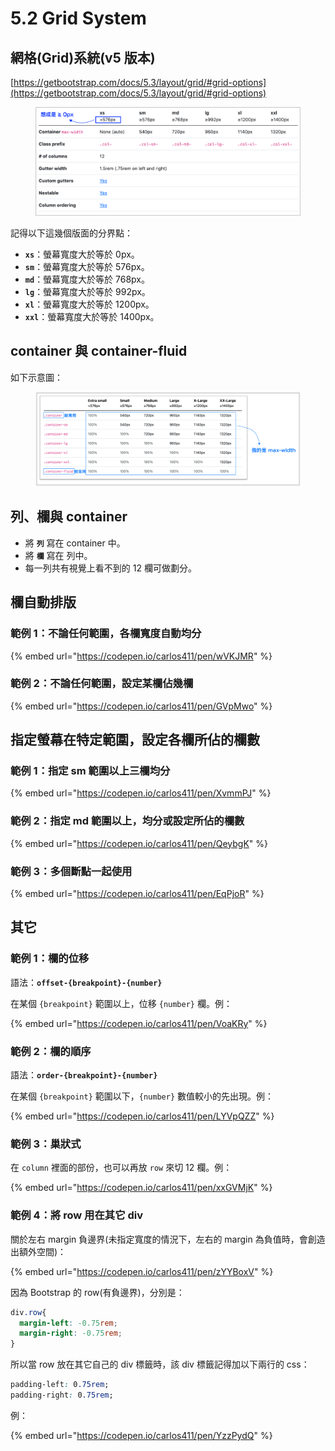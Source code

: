 # 5.2 Grid System

## 網格(Grid)系統(v5 版本)

[https://getbootstrap.com/docs/5.3/layout/grid/#grid-options](https://getbootstrap.com/docs/5.3/layout/grid/#grid-options)

<figure><img src="../.gitbook/assets/bootstrap_grid_hint.png" alt=""><figcaption></figcaption></figure>

記得以下這幾個版面的分界點：

* **`xs`**：螢幕寬度大於等於 0px。
* **`sm`**：螢幕寬度大於等於 576px。
* **`md`**：螢幕寬度大於等於 768px。
* **`lg`**：螢幕寬度大於等於 992px。
* **`xl`**：螢幕寬度大於等於 1200px。
* **`xxl`**：螢幕寬度大於等於 1400px。



## container 與 container-fluid

如下示意圖：

<figure><img src="../.gitbook/assets/bootstrap_container.png" alt=""><figcaption></figcaption></figure>



## 列、欄與 container

* 將 **`列`** 寫在 container 中。
* 將 **`欄`** 寫在 列中。
* 每一列共有視覺上看不到的 12 欄可做劃分。



## 欄自動排版



### 範例 1：不論任何範圍，各欄寬度自動均分

{% embed url="https://codepen.io/carlos411/pen/wVKJMR" %}



### 範例 2：不論任何範圍，設定某欄佔幾欄

{% embed url="https://codepen.io/carlos411/pen/GVpMwo" %}



## 指定螢幕在特定範圍，設定各欄所佔的欄數



### 範例 1：指定 sm 範圍以上三欄均分

{% embed url="https://codepen.io/carlos411/pen/XvmmPJ" %}



### 範例 2：指定 md 範圍以上，均分或設定所佔的欄數

{% embed url="https://codepen.io/carlos411/pen/QeybgK" %}



### 範例 3：多個斷點一起使用

{% embed url="https://codepen.io/carlos411/pen/EqPjoR" %}



## 其它

### 範例 1：欄的位移

語法：**`offset-{breakpoint}-{number}`**

在某個 `{breakpoint}` 範圍以上，位移 `{number}` 欄。例：

{% embed url="https://codepen.io/carlos411/pen/VoaKRy" %}



### 範例 2：欄的順序

語法：**`order-{breakpoint}-{number}`**

在某個 `{breakpoint}` 範圍以下，`{number}` 數值較小的先出現。例：

{% embed url="https://codepen.io/carlos411/pen/LYVpQZZ" %}





### 範例 3：巢狀式

在 `column` 裡面的部份，也可以再放 `row` 來切 12 欄。例：

{% embed url="https://codepen.io/carlos411/pen/xxGVMjK" %}



### 範例 4：將 row 用在其它 div

關於左右 margin 負邊界(未指定寬度的情況下，左右的 margin 為負值時，會創造出額外空間)：

{% embed url="https://codepen.io/carlos411/pen/zYYBoxV" %}

因為 Bootstrap 的 row(有負邊界)，分別是：

```css
div.row{
  margin-left: -0.75rem;
  margin-right: -0.75rem;
}
```

所以當 row 放在其它自己的 div 標籤時，該 div 標籤記得加以下兩行的 css：

```css
padding-left: 0.75rem;
padding-right: 0.75rem;
```

例：

{% embed url="https://codepen.io/carlos411/pen/YzzPydQ" %}

